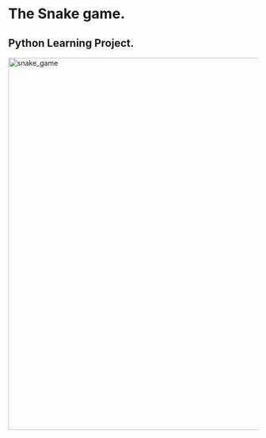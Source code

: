 # The Snake game.
## Python Learning Project.

<img width="752" alt="snake_game" src="https://github.com/vettspace/the_snake/assets/8165581/d69b0017-d390-41bb-a1b9-e80ee5948fd4">
